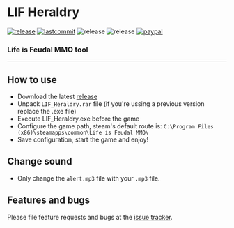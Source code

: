 # LIF Heraldry 

[![release](https://img.shields.io/github/v/release/Lulzphantom/Heraldry?label=Download)](https://github.com/Lulzphantom/Heraldry/releases/latest)
[![lastcommit](https://img.shields.io/github/last-commit/Lulzphantom/Heraldry?label=Updated)](https://github.com/Lulzphantom/Heraldry/commits/master)
![release](https://img.shields.io/github/downloads-pre/Lulzphantom/Heraldry/latest/total?label=Pre-release%20downloads)
![release](https://img.shields.io/github/downloads/Lulzphantom/Heraldry/total/total?label=Release%20downloads)
[![paypal](https://www.paypalobjects.com/en_US/i/btn/btn_donateCC_LG.gif)](https://www.paypal.com/cgi-bin/webscr?cmd=_s-xclick&hosted_button_id=N6ZFXV7WTBWG2)

### Life is Feudal MMO tool
___
## How to use

* Download the latest [release](https://github.com/Lulzphantom/Heraldry/releases/latest)
* Unpack `LIF_Heraldry.rar` file (if you're ussing a previous version replace the .exe file)
* Execute LIF_Heraldry.exe before the game
* Configure the game path, steam's default route is: `C:\Program Files (x86)\steamapps\common\Life is Feudal MMO\`
* Save configuration, start the game and enjoy!

## Change sound

* Only change the `alert.mp3` file with your `.mp3` file.

## Features and bugs

Please file feature requests and bugs at the [issue tracker][tracker].

[tracker]: https://github.com/Lulzphantom/XPlane-DataOutputReceiver-Dart/issues